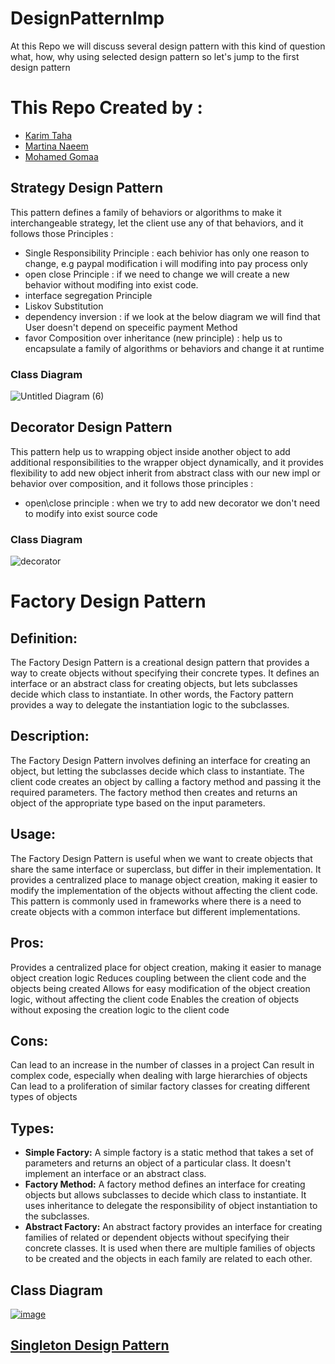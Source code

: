 # DesignPatternImp
At this Repo we will discuss several design pattern with this kind of question what, how, why using selected design pattern so let's jump to the first design pattern

# This Repo Created by :
- [Karim Taha](https://github.com/karimtismail)
- [Martina Naeem](https://github.com/MartinaNaeem)
- [Mohamed Gomaa](https://github.com/mohamedgomaa23722)

## Strategy Design Pattern
  This pattern defines a family of behaviors or algorithms to make it interchangeable strategy, let the client use any of that behaviors, and it follows those Principles :
  - Single Responsibility Principle : each behivior has only one reason to change, e.g paypal modification i will modifing into pay process only  
  - open close Principle : if we need to change we will create a new behavior without modifing into exist code.
  - interface segregation Principle
  - Liskov Substitution
  - dependency inversion : if we look at the below diagram we will find that User doesn't depend on speceific payment Method 
  - favor Composition over inheritance (new principle) : help us to encapsulate a family of algorithms or behaviors and change it at runtime
  
  ### Class Diagram
  ![Untitled Diagram (6)](https://user-images.githubusercontent.com/62193989/221428559-1537e81e-4a8e-499a-8f5e-2d25bde78de8.jpg)

## Decorator Design Pattern
  This pattern help us to wrapping object inside another object to add additional responsibilities to the wrapper object
  dynamically, and it provides flexibility to add new object inherit from abstract class with our new impl or behavior
  over composition, and it follows those principles : 
  - open\close principle : when we try to add new decorator we don't need to modify into exist source code

### Class Diagram
  
  ![decorator](https://user-images.githubusercontent.com/62193989/222762257-9c3fcdb0-6c8c-4087-bba9-0057cfb110e0.jpg)

# Factory Design Pattern

## Definition:
The Factory Design Pattern is a creational design pattern that provides a way to create objects without specifying their concrete types. It defines an interface or an abstract class for creating objects, but lets subclasses decide which class to instantiate. In other words, the Factory pattern provides a way to delegate the instantiation logic to the subclasses.

## Description:
The Factory Design Pattern involves defining an interface for creating an object, but letting the subclasses decide which class to instantiate. The client code creates an object by calling a factory method and passing it the required parameters. The factory method then creates and returns an object of the appropriate type based on the input parameters.

## Usage:
The Factory Design Pattern is useful when we want to create objects that share the same interface or superclass, but differ in their implementation. It provides a centralized place to manage object creation, making it easier to modify the implementation of the objects without affecting the client code. This pattern is commonly used in frameworks where there is a need to create objects with a common interface but different implementations.

## Pros:

Provides a centralized place for object creation, making it easier to manage object creation logic
Reduces coupling between the client code and the objects being created
Allows for easy modification of the object creation logic, without affecting the client code
Enables the creation of objects without exposing the creation logic to the client code

## Cons:

Can lead to an increase in the number of classes in a project
Can result in complex code, especially when dealing with large hierarchies of objects
Can lead to a proliferation of similar factory classes for creating different types of objects

## Types:

- **Simple Factory:** A simple factory is a static method that takes a set of parameters and returns an object of a particular class. It doesn't implement an interface or an abstract class.
- **Factory Method:** A factory method defines an interface for creating objects but allows subclasses to decide which class to instantiate. It uses inheritance to delegate the responsibility of object instantiation to the subclasses.
- **Abstract Factory:** An abstract factory provides an interface for creating families of related or dependent objects without specifying their concrete classes. It is used when there are multiple families of objects to be created and the objects in each family are related to each other.


## Class Diagram

[![image](https://www.linkpicture.com/q/d45ec9b0-e04b-43a3-904d-db5fc6fc8e70.jpg)](https://www.linkpicture.com/view.php?img=LPic64037aa633b3077275748)

## [Singleton Design Pattern](https://github.com/mohamedgomaa23722/DesignPatternImp/tree/singletonPattern)
